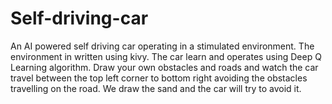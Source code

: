 # Self-driving-car
An AI powered self driving car operating in a stimulated environment.
The environment in written using kivy.
The car learn and operates using Deep Q Learning algorithm.
Draw your own obstacles and roads and watch the car travel between the top left corner to bottom right avoiding the obstacles travelling on the road.
We draw the sand and the car will try to avoid it.
